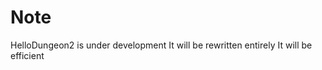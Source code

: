 Note
========
HelloDungeon2 is under development
It will be rewritten entirely
It will be efficient
